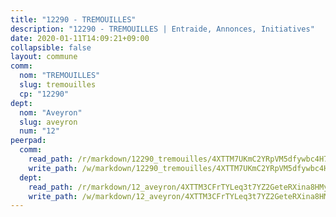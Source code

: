 ```yaml
---
title: "12290 - TREMOUILLES"
description: "12290 - TREMOUILLES | Entraide, Annonces, Initiatives"
date: 2020-01-11T14:09:21+09:00
collapsible: false
layout: commune
comm:
  nom: "TREMOUILLES"
  slug: tremouilles
  cp: "12290"
dept:
  nom: "Aveyron"
  slug: aveyron
  num: "12"
peerpad:
  comm:
    read_path: /r/markdown/12290_tremouilles/4XTTM7UKmC2YRpVM5dfywbc4H7pWVcK99fhGudZEqdBfuxnGq
    write_path: /w/markdown/12290_tremouilles/4XTTM7UKmC2YRpVM5dfywbc4H7pWVcK99fhGudZEqdBfuxnGq-K3TgTtRokbwZmwissDdanqcmmeGHpuBFjcAdJamoJ8XiyRQKKD3hJPUTpirbRWaAsU4q8z3TQ6TcH7nc4tsNfik9oFWNXeKz3rnt2DVkH2Mvxqw5a1BYqh8vVhC6QkVMKTGTwjPo
  dept:
    read_path: /r/markdown/12_aveyron/4XTTM3CFrTYLeq3t7YZ2GeteRXina8HMy585xLdATaEm28gJq
    write_path: /w/markdown/12_aveyron/4XTTM3CFrTYLeq3t7YZ2GeteRXina8HMy585xLdATaEm28gJq-K3TgUfu3tdsvnJNzfCjLcQBm4uQ83gag77qnaAo9pjUvbpQyfAVAxJdyULKffeJFVcGHHVraYZNVQhiGBeBUKBFLy2Vr8dapgU6tQCmoJQ6dgnoqRGmK9bSxqhW9VArfxRuTPcgV
---
```


